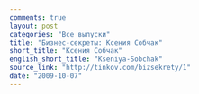 ```yaml
---
comments: true
layout: post
categories: "Все выпуски"
title: "Бизнес-секреты: Ксения Собчак"
short_title: "Ксения Собчак"
english_short_title: "Kseniya-Sobchak"
source_link: "http://tinkov.com/bizsekrety/1"
date: "2009-10-07"
---
```

